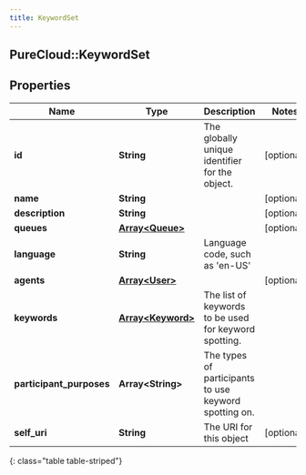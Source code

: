 ```yaml
---
title: KeywordSet
---
```

## PureCloud::KeywordSet

## Properties

|Name | Type | Description | Notes|
|------------ | ------------- | ------------- | -------------|
| **id** | **String** | The globally unique identifier for the object. | [optional] |
| **name** | **String** |  | [optional] |
| **description** | **String** |  | [optional] |
| **queues** | [**Array&lt;Queue&gt;**](Queue.html) |  | [optional] |
| **language** | **String** | Language code, such as &#39;en-US&#39; | |
| **agents** | [**Array&lt;User&gt;**](User.html) |  | [optional] |
| **keywords** | [**Array&lt;Keyword&gt;**](Keyword.html) | The list of keywords to be used for keyword spotting. | |
| **participant_purposes** | **Array&lt;String&gt;** | The types of participants to use keyword spotting on. | |
| **self_uri** | **String** | The URI for this object | [optional] |
{: class="table table-striped"}


